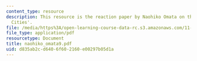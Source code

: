 ```yaml
---
content_type: resource
description: This resource is the reaction paper by Naohiko Omata on the topic 'Resilient
  Cities'.
file: /media/https%3A/open-learning-course-data-rc.s3.amazonaws.com/11-941-disaster-vulnerability-and-resilience-spring-2005/d835ab2cd6406f602160e00297b05d1a_naohiko_omata9.pdf
file_type: application/pdf
resourcetype: Document
title: naohiko_omata9.pdf
uid: d835ab2c-d640-6f60-2160-e00297b05d1a
---
```

